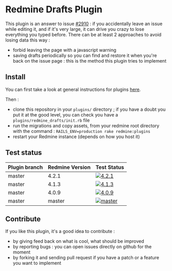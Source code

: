 # Redmine Drafts Plugin

This plugin is an answer to issue [#2910](http://www.redmine.org/issues/2910) : if you accidentally leave an issue while editing it, and if it's very large, it can drive you crazy to lose everything you typed before. There can be at least 2 approaches to avoid losing data this way :
* forbid leaving the page with a javascript warning
* saving drafts periodically so you can find and restore it when you're back on the issue page : this is the method this plugin tries to implement

## Install

You can first take a look at general instructions for plugins [here](http://www.redmine.org/wiki/redmine/Plugins).

Then :
* clone this repository in your `plugins/` directory ; if you have a doubt you put it at the good level, you can check you have a `plugins/redmine_drafts/init.rb` file
* run the migrations and copy assets, from your redmine root directory with the command : `RAILS_ENV=production rake redmine:plugins`
* restart your Redmine instance (depends on how you host it)

## Test status

|Plugin branch| Redmine Version   | Test Status      |
|-------------|-------------------|------------------|
|master       | 4.2.1             | [![4.2.1][1]][5] |  
|master       | 4.1.3             | [![4.1.3][2]][5] |  
|master       | 4.0.9             | [![4.0.9][3]][5] |
|master       | master            | [![master][4]][5]|

[1]: https://github.com/jbbarth/redmine_drafts/actions/workflows/4_2_1.yml/badge.svg
[2]: https://github.com/jbbarth/redmine_drafts/actions/workflows/4_1_3.yml/badge.svg
[3]: https://github.com/jbbarth/redmine_drafts/actions/workflows/4_0_9.yml/badge.svg
[4]: https://github.com/jbbarth/redmine_drafts/actions/workflows/master.yml/badge.svg
[5]: https://github.com/jbbarth/redmine_drafts/actions

## Contribute

If you like this plugin, it's a good idea to contribute :
* by giving feed back on what is cool, what should be improved
* by reporting bugs : you can open issues directly on github for the moment
* by forking it and sending pull request if you have a patch or a feature you want to implement
